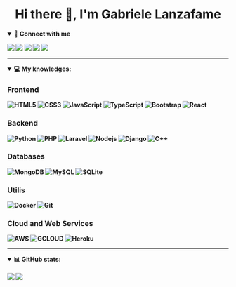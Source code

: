 <h1 align="center">Hi there 👋, I'm Gabriele Lanzafame</h1>

<details open>
<summary>🤝 <b>Connect with me<b></summary>

<p align = "center">

[<img src="https://img.shields.io/badge/twitter-1DA1F2.svg?&style=for-the-badge&logo=twitter&logoColor=white" />](https://twitter.com/_xjabr)
[<img src ="https://img.shields.io/badge/portfolio-web-%23.svg?&style=for-the-badge&logo=&logoColor=white%22">](https://lazweb.herokuapp.com/)
[<img src="https://img.shields.io/badge/gmail-c14438.svg?&style=for-the-badge&logo=Gmail&logoColor=white&link=mailto:gabriele.lanzafame03@gmail.com"/>](mailto:gabriele.lanzafame03@gmail.com)
[<img src="https://img.shields.io/badge/linkedin-0077B5.svg?&style=for-the-badge&logo=linkedin&logoColor=white" />](https://www.linkedin.com/in/gabriele-lanzafame/)
[<img src = "https://img.shields.io/badge/instagram-E4405F.svg?&style=for-the-badge&logo=instagram&logoColor=white">](https://www.instagram.com/lanzafamegabriele_/)
<!--- [![Visits Badge](https://badges.pufler.dev/visits/tkd-alex/tkd-alex?style=for-the-badge&color=blue)](https://github.com/tkd-alex/tkd-alex) -->

</p>

</details>

---

<details open>
<summary>💻 <b>My knowledges</b>: </summary>

### Frontend
![HTML5](https://img.shields.io/badge/-HTML5-E34F26.svg?style=for-the-badge&logo=html5&logoColor=ffffff)
![CSS3](https://img.shields.io/badge/-CSS3-1572B6.svg?style=for-the-badge&logo=css3)
![JavaScript](https://img.shields.io/badge/-JavaScript-282C34?style=for-the-badge&logo=javascript)
![TypeScript](https://img.shields.io/badge/-TypeScript-007ACC?style=for-the-badge&logo=typescript)
![Bootstrap](https://img.shields.io/badge/-Bootstrap-563D7C.svg?style=for-the-badge&logo=bootstrap)
![React](https://img.shields.io/badge/-React-282C34.svg?style=for-the-badge&logo=react&logoColor=ffffff)

### Backend
![Python](https://img.shields.io/badge/-Python-3776AB.svg?style=for-the-badge&logo=Python&logoColor=ffffff)
![PHP](https://img.shields.io/badge/-PHP-777BB4.svg?style=for-the-badge&logo=PHP&logoColor=ffffff)
![Laravel](https://img.shields.io/badge/-Laravel-FF2D20.svg?style=for-the-badge&logo=laravel&logoColor=ffffff)
![Nodejs](https://img.shields.io/badge/-Nodejs-339933.svg?style=for-the-badge&logo=Node.js&logoColor=ffffff)
![Django](https://img.shields.io/badge/-Django-282C34.svg?style=for-the-badge&logo=django)
![C++](https://img.shields.io/badge/-C++-00599C.svg?style=for-the-badge&logo=C%2B%2B&logoColor=ffffff)

### Databases
![MongoDB](https://img.shields.io/badge/-MongoDB-47A248?style=for-the-badge&logo=mongodb&logoColor=ffffff)
![MySQL](https://img.shields.io/badge/-MySQL-4479A1?style=for-the-badge&logo=mysql&logoColor=ffffff)
![SQLite](https://img.shields.io/badge/-SQLite-003B57.svg?style=for-the-badge&logo=SQlite&logoColor=ffffff)

### Utilis
![Docker](https://img.shields.io/badge/-Docker-2496ED.svg?style=for-the-badge&logo=Docker&logoColor=ffffff)
![Git](https://img.shields.io/badge/-Git-F05032.svg?style=for-the-badge&logo=Git&logoColor=ffffff)

### Cloud and Web Services
![AWS](https://img.shields.io/badge/-AWS-232F3E.svg?style=for-the-badge&logo=Amazon+AWS&logoColor=ffffff)
![GCLOUD](https://img.shields.io/badge/-Google%20Cloud-4285F4.svg?style=for-the-badge&logo=Google+Cloud&logoColor=ffffff)
![Heroku](https://img.shields.io/badge/-Heroku-430098.svg?style=for-the-badge&logo=Heroku&logoColor=ffffff)

</details>

---

<details open>
 <summary>📊 <b>GitHub stats</b>: </summary>
 <br>
 <img src="https://github-readme-stats.vercel.app/api?username=xjabr&show_icons=true&theme=tokyonight" />
 <img src="https://github-readme-stats.vercel.app/api/top-langs/?username=xjabr&langs_count=8&layout=compact&theme=tokyonight" />
</design>
